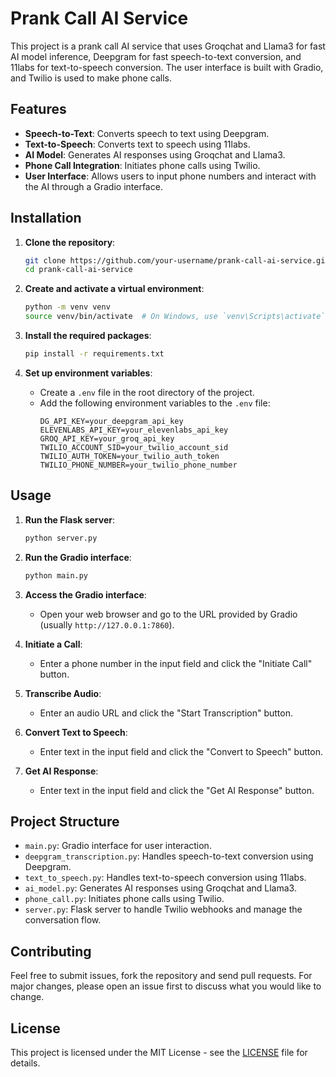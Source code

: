 # Prank Call AI Service

This project is a prank call AI service that uses Groqchat and Llama3 for fast AI model inference, Deepgram for fast speech-to-text conversion, and 11labs for text-to-speech conversion. The user interface is built with Gradio, and Twilio is used to make phone calls.

## Features

- **Speech-to-Text**: Converts speech to text using Deepgram.
- **Text-to-Speech**: Converts text to speech using 11labs.
- **AI Model**: Generates AI responses using Groqchat and Llama3.
- **Phone Call Integration**: Initiates phone calls using Twilio.
- **User Interface**: Allows users to input phone numbers and interact with the AI through a Gradio interface.

## Installation

1. **Clone the repository**:
    ```sh
    git clone https://github.com/your-username/prank-call-ai-service.git
    cd prank-call-ai-service
    ```

2. **Create and activate a virtual environment**:
    ```sh
    python -m venv venv
    source venv/bin/activate  # On Windows, use `venv\Scripts\activate`
    ```

3. **Install the required packages**:
    ```sh
    pip install -r requirements.txt
    ```

4. **Set up environment variables**:
    - Create a `.env` file in the root directory of the project.
    - Add the following environment variables to the `.env` file:
        ```env
        DG_API_KEY=your_deepgram_api_key
        ELEVENLABS_API_KEY=your_elevenlabs_api_key
        GROQ_API_KEY=your_groq_api_key
        TWILIO_ACCOUNT_SID=your_twilio_account_sid
        TWILIO_AUTH_TOKEN=your_twilio_auth_token
        TWILIO_PHONE_NUMBER=your_twilio_phone_number
        ```

## Usage

1. **Run the Flask server**:
    ```sh
    python server.py
    ```

2. **Run the Gradio interface**:
    ```sh
    python main.py
    ```

3. **Access the Gradio interface**:
    - Open your web browser and go to the URL provided by Gradio (usually `http://127.0.0.1:7860`).

4. **Initiate a Call**:
    - Enter a phone number in the input field and click the "Initiate Call" button.

5. **Transcribe Audio**:
    - Enter an audio URL and click the "Start Transcription" button.

6. **Convert Text to Speech**:
    - Enter text in the input field and click the "Convert to Speech" button.

7. **Get AI Response**:
    - Enter text in the input field and click the "Get AI Response" button.

## Project Structure

- `main.py`: Gradio interface for user interaction.
- `deepgram_transcription.py`: Handles speech-to-text conversion using Deepgram.
- `text_to_speech.py`: Handles text-to-speech conversion using 11labs.
- `ai_model.py`: Generates AI responses using Groqchat and Llama3.
- `phone_call.py`: Initiates phone calls using Twilio.
- `server.py`: Flask server to handle Twilio webhooks and manage the conversation flow.

## Contributing

Feel free to submit issues, fork the repository and send pull requests. For major changes, please open an issue first to discuss what you would like to change.

## License

This project is licensed under the MIT License - see the [LICENSE](LICENSE) file for details.
